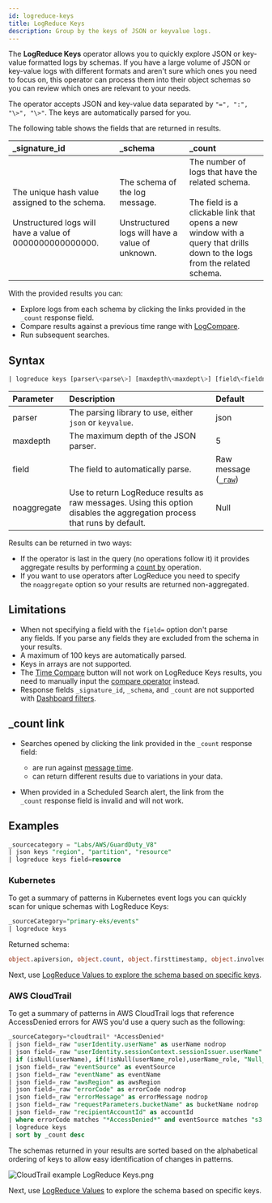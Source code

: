 ```yaml
---
id: logreduce-keys
title: LogReduce Keys
description: Group by the keys of JSON or keyvalue logs.
---
```



The **LogReduce Keys** operator allows you to quickly explore JSON or key-value formatted logs by schemas. If you have a large volume of JSON or key-value logs with different formats and aren't sure which ones you need to focus on, this operator can process them into their object schemas so you can review which ones are relevant to your needs.

The operator accepts JSON and key-value data separated by `"=", ":", "\>", "\>"`. The keys are automatically parsed for you. 

The following table shows the fields that are returned in results.

| _signature_id | _schema | _count |
| :-- | :-- | :-- |
| The unique hash value assigned to the schema.<br/><br/>Unstructured logs will have a value of 0000000000000000. | The schema of the log message.<br/><br/>Unstructured logs will have a value of unknown.	| The number of logs that have the related schema.<br/><br/>The field is a clickable link that opens a new window with a query that drills down to the logs from the related schema. |

With the provided results you can:

* Explore logs from each schema by clicking the links provided in the `_count` response field.
* Compare results against a previous time range with [LogCompare](/docs/search/logcompare).
* Run subsequent searches.

## Syntax

```sql
| logreduce keys [parser\<parse\>] [maxdepth\<maxdept\>] [field\<fieldnam\>] [noaggregate]
```

| Parameter | Description | Default |
| :-- | :-- | :-- |
| parser | The parsing library to use, either `json` or `keyvalue`. | json |
| maxdepth | The maximum depth of the JSON parser. | 5 |
| field | The field to automatically parse. | Raw message ([`_raw`](/docs/search/get-started-with-search/search-basics/built-in-metadata)) |
| noaggregate | Use to return LogReduce results as raw messages. Using this option disables the aggregation process that runs by default. | Null |

Results can be returned in two ways:

* If the operator is last in the query (no operations follow it) it provides aggregate results by performing a [count by](/docs/search/search-query-language/group-aggregate-operators/count-count-distinct-and-count-frequent) operation.
* If you want to use operators after LogReduce you need to specify the `noaggregate` option so your results are returned non-aggregated.

## Limitations

* When not specifying a field with the `field=` option don't parse any fields. If you parse any fields they are excluded from the schema in your results. 
* A maximum of 100 keys are automatically parsed.
* Keys in arrays are not supported.
* The [Time Compare](../time-compare.md) button will not work on LogReduce Keys results, you need to manually input the [compare operator](/docs/search/search-query-language/search-operators/compare) instead.
* Response fields `_signature_id`, `_schema`, and `_count` are not supported with [Dashboard filters](../../dashboards/edit-dashboards/use-filters-dashboards.md).

## _count link

* Searches opened by clicking the link provided in the `_count` response field:

    * are run against [message time](/docs/search/get-started-with-search/search-basics/built-in-metadata).
    * can return different results due to variations in your data.

* When provided in a Scheduled Search alert, the link from the `_count` response field is invalid and will not work.

## Examples

```sql
_sourcecategory = "Labs/AWS/GuardDuty_V8"
| json keys "region", "partition", "resource"
| logreduce keys field=resource
```

### Kubernetes

To get a summary of patterns in Kubernetes event logs you can quickly scan for unique schemas with LogReduce Keys:

```sql
_sourceCategory="primary-eks/events"
| logreduce keys
```

Returned schema:

```sql
object.apiversion, object.count, object.firsttimestamp, object.involvedobject.kind, object.involvedobject.name, object.involvedobject.namespace, object.kind, object.lasttimestamp, object.message, object.metadata.creationtimestamp, object.metadata.name, object.metadata.namespace, object.metadata.resourceversion, object.metadata.selflink, object.metadata.uid, object.reason, object.reportingcomponent, object.reportinginstance, object.source.component, object.type, timestamp, type, object.involvedobject.apiversion, object.involvedobject.resourceversion, object.involvedobject.uid, object.source.host, object.involvedobject.fieldpath
```

Next, use [LogReduce Values to explore the schema based on specific keys](logreduce-values.md).

### AWS CloudTrail

To get a summary of patterns in AWS CloudTrail logs that reference AccessDenied errors for AWS you'd use a query such as the following:

```sql {13}
_sourceCategory=*cloudtrail* *AccessDenied* 
| json field=_raw "userIdentity.userName" as userName nodrop
| json field=_raw "userIdentity.sessionContext.sessionIssuer.userName" as userName_role nodrop
| if (isNull(userName), if(!isNull(userName_role),userName_role, "Null_UserName"), userName) as userName 
| json field=_raw "eventSource" as eventSource
| json field=_raw "eventName" as eventName
| json field=_raw "awsRegion" as awsRegion
| json field=_raw "errorCode" as errorCode nodrop
| json field=_raw "errorMessage" as errorMessage nodrop
| json field=_raw "requestParameters.bucketName" as bucketName nodrop
| json field=_raw "recipientAccountId" as accountId
| where errorCode matches "*AccessDenied*" and eventSource matches "s3.amazonaws.com"  and accountId matches "*"
| logreduce keys 
| sort by _count desc
```

The schemas returned in your results are sorted based on the alphabetical ordering of keys to allow easy identification of changes in patterns.

![CloudTrail example LogReduce Keys.png](/img/search/behavior-insights/CloudTrail-example-LogReduce-Keys.png)

Next, use [LogReduce Values](logreduce-values.md) to explore the schema based on specific keys.
